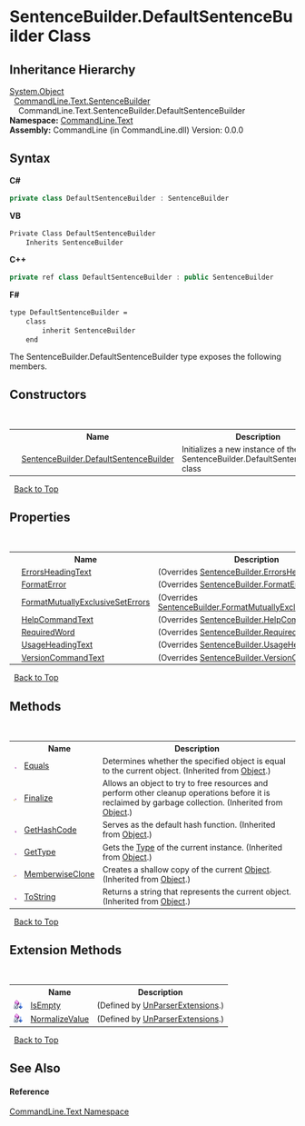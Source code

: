 # SentenceBuilder.DefaultSentenceBuilder Class
 


## Inheritance Hierarchy
<a href="https://docs.microsoft.com/dotnet/api/system.object" target="_blank">System.Object</a><br />&nbsp;&nbsp;<a href="T_CommandLine_Text_SentenceBuilder">CommandLine.Text.SentenceBuilder</a><br />&nbsp;&nbsp;&nbsp;&nbsp;CommandLine.Text.SentenceBuilder.DefaultSentenceBuilder<br />
**Namespace:**&nbsp;<a href="N_CommandLine_Text">CommandLine.Text</a><br />**Assembly:**&nbsp;CommandLine (in CommandLine.dll) Version: 0.0.0

## Syntax

**C#**<br />
``` C#
private class DefaultSentenceBuilder : SentenceBuilder
```

**VB**<br />
``` VB
Private Class DefaultSentenceBuilder
	Inherits SentenceBuilder
```

**C++**<br />
``` C++
private ref class DefaultSentenceBuilder : public SentenceBuilder
```

**F#**<br />
``` F#
type DefaultSentenceBuilder =  
    class
        inherit SentenceBuilder
    end
```

The SentenceBuilder.DefaultSentenceBuilder type exposes the following members.


## Constructors
&nbsp;<table><tr><th></th><th>Name</th><th>Description</th></tr><tr><td>![Public method](media/pubmethod.gif "Public method")</td><td><a href="M_CommandLine_Text_SentenceBuilder_DefaultSentenceBuilder__ctor">SentenceBuilder.DefaultSentenceBuilder</a></td><td>
Initializes a new instance of the SentenceBuilder.DefaultSentenceBuilder class</td></tr></table>&nbsp;
<a href="#sentencebuilder.defaultsentencebuilder-class">Back to Top</a>

## Properties
&nbsp;<table><tr><th></th><th>Name</th><th>Description</th></tr><tr><td>![Public property](media/pubproperty.gif "Public property")</td><td><a href="P_CommandLine_Text_SentenceBuilder_DefaultSentenceBuilder_ErrorsHeadingText">ErrorsHeadingText</a></td><td> (Overrides <a href="P_CommandLine_Text_SentenceBuilder_ErrorsHeadingText">SentenceBuilder.ErrorsHeadingText</a>.)</td></tr><tr><td>![Public property](media/pubproperty.gif "Public property")</td><td><a href="P_CommandLine_Text_SentenceBuilder_DefaultSentenceBuilder_FormatError">FormatError</a></td><td> (Overrides <a href="P_CommandLine_Text_SentenceBuilder_FormatError">SentenceBuilder.FormatError</a>.)</td></tr><tr><td>![Public property](media/pubproperty.gif "Public property")</td><td><a href="P_CommandLine_Text_SentenceBuilder_DefaultSentenceBuilder_FormatMutuallyExclusiveSetErrors">FormatMutuallyExclusiveSetErrors</a></td><td> (Overrides <a href="P_CommandLine_Text_SentenceBuilder_FormatMutuallyExclusiveSetErrors">SentenceBuilder.FormatMutuallyExclusiveSetErrors</a>.)</td></tr><tr><td>![Public property](media/pubproperty.gif "Public property")</td><td><a href="P_CommandLine_Text_SentenceBuilder_DefaultSentenceBuilder_HelpCommandText">HelpCommandText</a></td><td> (Overrides <a href="P_CommandLine_Text_SentenceBuilder_HelpCommandText">SentenceBuilder.HelpCommandText</a>.)</td></tr><tr><td>![Public property](media/pubproperty.gif "Public property")</td><td><a href="P_CommandLine_Text_SentenceBuilder_DefaultSentenceBuilder_RequiredWord">RequiredWord</a></td><td> (Overrides <a href="P_CommandLine_Text_SentenceBuilder_RequiredWord">SentenceBuilder.RequiredWord</a>.)</td></tr><tr><td>![Public property](media/pubproperty.gif "Public property")</td><td><a href="P_CommandLine_Text_SentenceBuilder_DefaultSentenceBuilder_UsageHeadingText">UsageHeadingText</a></td><td> (Overrides <a href="P_CommandLine_Text_SentenceBuilder_UsageHeadingText">SentenceBuilder.UsageHeadingText</a>.)</td></tr><tr><td>![Public property](media/pubproperty.gif "Public property")</td><td><a href="P_CommandLine_Text_SentenceBuilder_DefaultSentenceBuilder_VersionCommandText">VersionCommandText</a></td><td> (Overrides <a href="P_CommandLine_Text_SentenceBuilder_VersionCommandText">SentenceBuilder.VersionCommandText</a>.)</td></tr></table>&nbsp;
<a href="#sentencebuilder.defaultsentencebuilder-class">Back to Top</a>

## Methods
&nbsp;<table><tr><th></th><th>Name</th><th>Description</th></tr><tr><td>![Public method](media/pubmethod.gif "Public method")</td><td><a href="https://docs.microsoft.com/dotnet/api/system.object.equals#System_Object_Equals_System_Object_" target="_blank">Equals</a></td><td>
Determines whether the specified object is equal to the current object.
 (Inherited from <a href="https://docs.microsoft.com/dotnet/api/system.object" target="_blank">Object</a>.)</td></tr><tr><td>![Protected method](media/protmethod.gif "Protected method")</td><td><a href="https://docs.microsoft.com/dotnet/api/system.object.finalize#System_Object_Finalize" target="_blank">Finalize</a></td><td>
Allows an object to try to free resources and perform other cleanup operations before it is reclaimed by garbage collection.
 (Inherited from <a href="https://docs.microsoft.com/dotnet/api/system.object" target="_blank">Object</a>.)</td></tr><tr><td>![Public method](media/pubmethod.gif "Public method")</td><td><a href="https://docs.microsoft.com/dotnet/api/system.object.gethashcode#System_Object_GetHashCode" target="_blank">GetHashCode</a></td><td>
Serves as the default hash function.
 (Inherited from <a href="https://docs.microsoft.com/dotnet/api/system.object" target="_blank">Object</a>.)</td></tr><tr><td>![Public method](media/pubmethod.gif "Public method")</td><td><a href="https://docs.microsoft.com/dotnet/api/system.object.gettype#System_Object_GetType" target="_blank">GetType</a></td><td>
Gets the <a href="https://docs.microsoft.com/dotnet/api/system.type" target="_blank">Type</a> of the current instance.
 (Inherited from <a href="https://docs.microsoft.com/dotnet/api/system.object" target="_blank">Object</a>.)</td></tr><tr><td>![Protected method](media/protmethod.gif "Protected method")</td><td><a href="https://docs.microsoft.com/dotnet/api/system.object.memberwiseclone#System_Object_MemberwiseClone" target="_blank">MemberwiseClone</a></td><td>
Creates a shallow copy of the current <a href="https://docs.microsoft.com/dotnet/api/system.object" target="_blank">Object</a>.
 (Inherited from <a href="https://docs.microsoft.com/dotnet/api/system.object" target="_blank">Object</a>.)</td></tr><tr><td>![Public method](media/pubmethod.gif "Public method")</td><td><a href="https://docs.microsoft.com/dotnet/api/system.object.tostring#System_Object_ToString" target="_blank">ToString</a></td><td>
Returns a string that represents the current object.
 (Inherited from <a href="https://docs.microsoft.com/dotnet/api/system.object" target="_blank">Object</a>.)</td></tr></table>&nbsp;
<a href="#sentencebuilder.defaultsentencebuilder-class">Back to Top</a>

## Extension Methods
&nbsp;<table><tr><th></th><th>Name</th><th>Description</th></tr><tr><td>![Private Extension Method](media/privextension.gif "Private Extension Method")</td><td><a href="M_CommandLine_UnParserExtensions_IsEmpty">IsEmpty</a></td><td> (Defined by <a href="T_CommandLine_UnParserExtensions">UnParserExtensions</a>.)</td></tr><tr><td>![Private Extension Method](media/privextension.gif "Private Extension Method")</td><td><a href="M_CommandLine_UnParserExtensions_NormalizeValue">NormalizeValue</a></td><td> (Defined by <a href="T_CommandLine_UnParserExtensions">UnParserExtensions</a>.)</td></tr></table>&nbsp;
<a href="#sentencebuilder.defaultsentencebuilder-class">Back to Top</a>

## See Also


#### Reference
<a href="N_CommandLine_Text">CommandLine.Text Namespace</a><br />